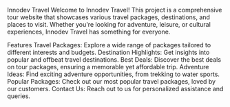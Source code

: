 Innodev Travel
Welcome to Innodev Travel! This project is a comprehensive tour website that showcases various travel packages, destinations, and places to visit. Whether you're looking for adventure, leisure, or cultural experiences, Innodev Travel has something for everyone.

Features
Travel Packages: Explore a wide range of packages tailored to different interests and budgets.
Destination Highlights: Get insights into popular and offbeat travel destinations.
Best Deals: Discover the best deals on tour packages, ensuring a memorable yet affordable trip.
Adventure Ideas: Find exciting adventure opportunities, from trekking to water sports.
Popular Packages: Check out our most popular travel packages, loved by our customers.
Contact Us: Reach out to us for personalized assistance and queries.
